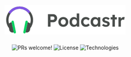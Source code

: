 <h1 align="center">
  <img src="./.github/logo.svg" alt="Podcastr" title="podcastr">
</h1>

<p align="center">
 <img src="https://img.shields.io/static/v1?label=PRs&message=welcome&color=15C3D6&labelColor=000000" alt="PRs welcome!" />

  <img alt="License" src="https://img.shields.io/static/v1?label=license&message=MIT&color=15C3D6&labelColor=000000">

  <img alt="Technologies" src="https://img.shields.io/static/v1?label=technologies&message=TS&color=007acc&labelColor=1c1c1c">
</p>